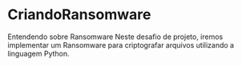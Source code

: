 # CriandoRansomware
Entendendo sobre Ransomware
Neste desafio de projeto, iremos implementar um Ransomware para criptografar arquivos utilizando a linguagem Python.
